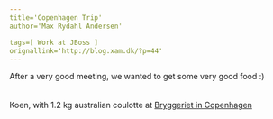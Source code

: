 ```yaml
---
title='Copenhagen Trip'
author='Max Rydahl Andersen'

tags=[ Work at JBoss ]
orignallink='http://blog.xam.dk/?p=44'
---
```

<div><p>After a very good meeting, we wanted to get some very good food :)
<br><br><img src="http://coppermine.xam.dk/albums/wpw-20050503/IMG_0818.JPG" alt=""><br><br>
Koen, with 1.2 kg australian coulotte at <a href="http://www.bryggeriet.dk/apollo">Bryggeriet in Copenhagen</a></p></div>
